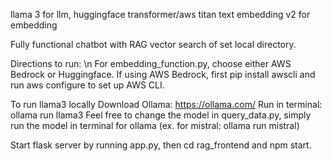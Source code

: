llama 3 for llm, huggingface transformer/aws titan text embedding v2 for embedding

Fully functional chatbot with RAG vector search of set local directory.


Directions to run: \n
For embedding_function.py, choose either AWS Bedrock or Huggingface. If using AWS Bedrock, first pip install awscli and run aws configure to set up AWS CLI.

To run llama3 locally
Download Ollama: https://ollama.com/
Run in terminal: ollama run llama3
Feel free to change the model in query_data.py, simply run the model in terminal for ollama (ex. for mistral: ollama run mistral)

Start flask server by running app.py, then cd rag_frontend and npm start.
